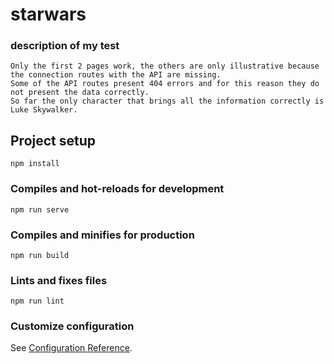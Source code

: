 # starwars

### description of my test
```
Only the first 2 pages work, the others are only illustrative because the connection routes with the API are missing.
Some of the API routes present 404 errors and for this reason they do not present the data correctly.
So far the only character that brings all the information correctly is Luke Skywalker.
```

## Project setup
```
npm install
```

### Compiles and hot-reloads for development
```
npm run serve
```

### Compiles and minifies for production
```
npm run build
```

### Lints and fixes files
```
npm run lint
```

### Customize configuration
See [Configuration Reference](https://cli.vuejs.org/config/).

